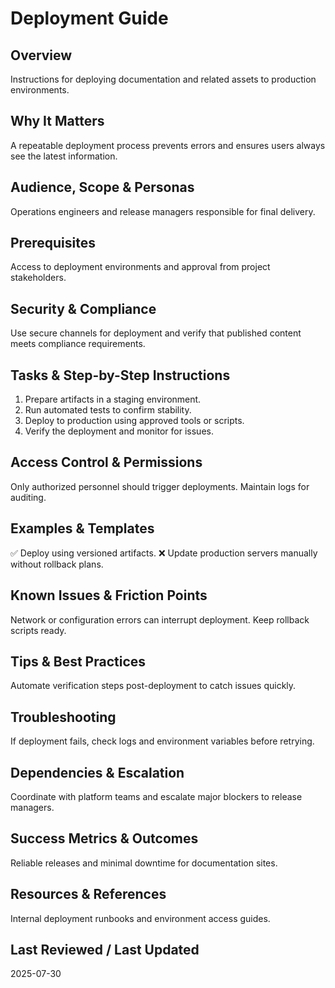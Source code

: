 # Deployment Guide

## Overview
Instructions for deploying documentation and related assets to production environments.

## Why It Matters
A repeatable deployment process prevents errors and ensures users always see the latest information.

## Audience, Scope & Personas
Operations engineers and release managers responsible for final delivery.

## Prerequisites
Access to deployment environments and approval from project stakeholders.

## Security & Compliance
Use secure channels for deployment and verify that published content meets compliance requirements.

## Tasks & Step-by-Step Instructions
1. Prepare artifacts in a staging environment.
2. Run automated tests to confirm stability.
3. Deploy to production using approved tools or scripts.
4. Verify the deployment and monitor for issues.

## Access Control & Permissions
Only authorized personnel should trigger deployments. Maintain logs for auditing.

## Examples & Templates
✅ Deploy using versioned artifacts.
❌ Update production servers manually without rollback plans.

## Known Issues & Friction Points
Network or configuration errors can interrupt deployment. Keep rollback scripts ready.

## Tips & Best Practices
Automate verification steps post-deployment to catch issues quickly.

## Troubleshooting
If deployment fails, check logs and environment variables before retrying.

## Dependencies & Escalation
Coordinate with platform teams and escalate major blockers to release managers.

## Success Metrics & Outcomes
Reliable releases and minimal downtime for documentation sites.

## Resources & References
Internal deployment runbooks and environment access guides.

## Last Reviewed / Last Updated
2025-07-30
